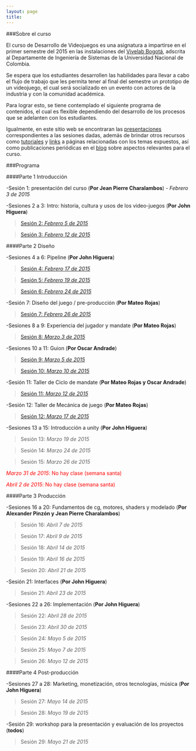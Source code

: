 ```yaml
---
layout: page
title: 
--- 
```

###Sobre el curso

El curso de Desarrollo de Videojuegos es una asignatura a impartirse en el primer semestre del 2015 en las instalaciones del [Vivelab Bogotá](http://www.vivelabbogota.com/), adscrita al Departamente de Ingeniería de Sistemas de la Universidad Nacional de Colombia. 

Se espera que los estudiantes desarrollen las habilidades para llevar a cabo el flujo de trabajo que les permita tener al final del semestre un prototipo de un videojuego, el cual será socializado en un evento con actores de la industria y con la comunidad académica. 

Para lograr esto, se tiene contemplado el siguiente programa de contenidos, el cual es flexible dependiendo del desarrollo de los procesos que se adelanten con los estudiantes.

Igualmente, en este sitio web se encontraran las [presentaciones](/presentaciones) correspondientes a las sesiones dadas, además de brindar otros recursos como [tutoriales](/tutoriales) y [links](/enlaces) a páginas relacionadas con los temas expuestos, así como publicaciones periódicas en el [blog](/) sobre aspectos relevantes para el curso. 

###Programa

####Parte 1 Introducción

-Sesión 1: presentación del curso (**Por Jean Pierre Charalambos**) - _*Febrero 3 de 2015*_
          

-Sesiones 2 a 3: Intro: historia, cultura y usos de los video-juegos (**Por John Higuera**)

> [Sesión 2: *Febrero 5 de 2015*](http://videojuegosun.github.io/Design/)

> [Sesión 3: *Febrero 12 de 2015*](http://videojuegosun.github.io/Design/)
         
####Parte 2 Diseño

-Sesiones 4 a 6: Pipeline (**Por John Higuera**)

> [Sesión 4: *Febrero 17 de 2015*](http://videojuegosun.github.io/Communication/)

> [Sesión 5: *Febrero 19 de 2015*](http://videojuegosun.github.io/Workflow/) 

> [Sesión 6: *Febrero 24 de 2015*](http://videojuegosun.github.io/WorkflowPart2/)

-Sesión 7: Diseño del juego / pre-producción (**Por Mateo Rojas**)

> [Sesión 7: *Febrero 26 de 2015*](http://videojuegosun.github.io/Design2/)

-Sesiones 8 a 9: Experiencia del jugador y mandate (**Por Mateo Rojas**)

> [Sesión 8: *Marzo 3 de 2015*](http://videojuegosun.github.io/UserExperience/)

-Sesiones 10 a 11: Guion (**Por Oscar Andrade**)

> [Sesión 9: *Marzo 5 de 2015*](http://videojuegosun.github.io/RulesArt/)

> [Sesión 10: *Marzo 10 de 2015*](http://videojuegosun.github.io/Narrative-Ludology/)

-Sesión 11: Taller de Ciclo de mandate (**Por Mateo Rojas y Oscar Andrade**)

> [Sesión 11: *Marzo 12 de 2015*](/blog/2015/03/23/taller-de-ciclo-de-mandate-slash-meaning-por-los-profesores-mateo-rojas-y-oscar-andrade/)

-Sesión 12: Taller de Mecánica de juego (**Por Mateo Rojas**)

> [Sesión 12: *Marzo 17 de 2015*](/blog/2015/03/23/taller-de-mecanica-de-juego-por-el-profesor-mateo-rojas/)

-Sesiones 13 a 15: Introducción a unity (**Por John Higuera**)

> Sesión 13: *Marzo 19 de 2015*

> Sesión 14: *Marzo 24 de 2015*

> Sesión 15: *Marzo 26 de 2015*

<font color="red">*Marzo 31 de 2015*: No hay clase (semana santa)</font>

<font color="red">*Abril 2 de 2015*: No hay clase (semana santa)</font>


####Parte 3 Producción

-Sesiones 16 a 20: Fundamentos de cg, motores, shaders y modelado (**Por Alexander Pinzón y Jean Pierre Charalambos**)

> Sesión 16: *Abril 7 de 2015*

> Sesión 17: *Abril 9 de 2015*

> Sesión 18: *Abril 14 de 2015*

> Sesión 19: *Abril 16 de 2015*

> Sesión 20: *Abril 21 de 2015*

-Sesión 21: Interfaces (**Por John Higuera**)

> Sesión 21: *Abril 23 de 2015*

-Sesiones 22 a 26: Implementación (**Por John Higuera**)

> Sesión 22: *Abril 28 de 2015*

> Sesión 23: *Abril 30 de 2015*

> Sesión 24: *Mayo 5 de 2015*

> Sesión 25: *Mayo 7 de 2015*

> Sesión 26: *Mayo 12 de 2015*

####Parte 4 Post-producción

-Sesiones 27 a 28: Marketing, monetización, otros tecnologías, música (**Por John Higuera**)

> Sesión 27: *Mayo 14 de 2015*

> Sesión 28: *Mayo 19 de 2015*

-Sesión 29: workshop para la presentación y evaluación de los proyectos (**todos**)

> Sesión 29: *Mayo 21 de 2015*

